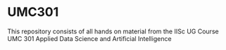 # UMC301

This repository consists of all hands on material from the IISc UG Course UMC 301 Applied Data Science and Artificial Intelligence
